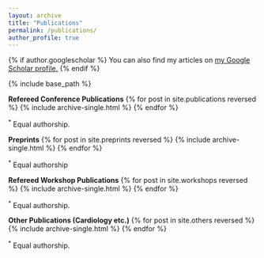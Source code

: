```yaml
---
layout: archive
title: "Publications"
permalink: /publications/
author_profile: true
---
```


{% if author.googlescholar %}
  You can also find my articles on <u><a href="{{author.googlescholar}}">my Google Scholar profile</a>.</u>
{% endif %}

{% include base_path %}


<b>Refereed Conference Publications</b>
{% for post in site.publications reversed %}
  {% include archive-single.html %}
{% endfor %}

<sup>*</sup> Equal authorship.


<b>Preprints</b>
{% for post in site.preprints reversed %}
  {% include archive-single.html %}
{% endfor %}

<sup>*</sup> Equal authorship

<b>Refereed Workshop Publications</b>
{% for post in site.workshops reversed %}
  {% include archive-single.html %}
{% endfor %}

<sup>*</sup> Equal authorship.

<b>Other Publications (Cardiology etc.)</b>
{% for post in site.others reversed %}
  {% include archive-single.html %}
{% endfor %}

<sup>*</sup> Equal authorship.

